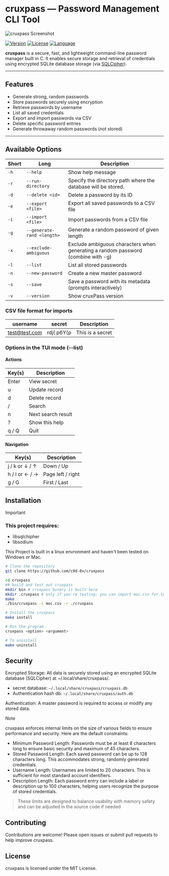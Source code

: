 # cruxpass — Password Management CLI Tool

![cruxpass Screenshot](https://raw.githubusercontent.com/c0d-0x/cruxpass/dev/resources/cruxpass.png)

[![Version](https://img.shields.io/badge/version-v1.2.1-blue.svg)](https://github.com/c0d-0x/cruxpass/releases)
[![License](https://img.shields.io/badge/license-MIT-green.svg)](LICENSE)
[![Language](https://img.shields.io/badge/language-C-blue.svg)](https://github.com/c0d-0x/cruxpass)

**cruxpass** is a secure, fast, and lightweight command-line password manager built in C. It enables secure storage and retrieval of credentials using encrypted SQLite database storage (via [SQLCipher](https://www.zetetic.net/sqlcipher/)).

---

## Features

- Generate strong, random passwords
- Store passwords securely using encryption
- Retrieve passwords by username
- List all saved credentials
- Export and import passwords via CSV
- Delete specific password entries
- Generate throwaway random passwords (not stored)

---

## Available Options

| Short | Long                       | Description                                                                      |
| ----- | -------------------------- | -------------------------------------------------------------------------------- |
| `-h`  | `--help`                   | Show help message                                                                |
| `-r`  | `--run-directory`          | Specify the directory path where the database will be stored.                    |
| `-d`  | `--delete <id>`            | Delete a password by its ID                                                      |
| `-e`  | `--export <file>`          | Export all saved passwords to a CSV file                                         |
| `-i`  | `--import <file>`          | Import passwords from a CSV file                                                 |
| `-g`  | `--generate-rand <length>` | Generate a random password of given length                                       |
| `-x`  | `--exclude-ambiguous`      | Exclude ambiguous characters when generating a random password (combine with -g) |
| `-l`  | `--list`                   | List all stored passwords                                                        |
| `-n`  | `--new-password`           | Create a new master password                                                     |
| `-s`  | `--save`                   | Save a password with its metadata (prompts interactively)                        |
| `-v`  | `--version`                | Show cruxPass version                                                            |

### CSV file format for imports

| username      | secret     | Description      |
| ------------- | ---------- | ---------------- |
| test@test.com | rdj(:p6Y{p | This is a secret |

### Options in the TUI mode (--list)

#### Actions

| Key(s) | Description        |
| ------ | ------------------ |
| Enter  | View secret        |
| u      | Update record      |
| d      | Delete record      |
| /      | Search             |
| n      | Next search result |
| ?      | Show this help     |
| q / Q  | Quit               |

#### Navigation

| Key(s)         | Description       |
| -------------- | ----------------- |
| j / k or ↓ / ↑ | Down / Up         |
| h / l or ← / → | Page left / right |
| g / G          | First / Last      |

## Installation

> [!IMPORTANT]
>
> ### This project requires:
>
> - libsqlchipher
> - libsodium
>
> This Project is built in a linux envronment and haven't been tested on Windows or Mac.

```bash
# Clone the repository
git clone https://github.com/c0d-0x/cruxpass

cd cruxpass
## build and test out cruxpass
mkdir bin # cruxpass binary is built here
mkdir .cruxpass # only if you're testing: you can import moc.csv for testing
make
./bin/cruxpass -i moc.csv -r ./cruxpass

# Install the cruxpass
make install

# Run the program
cruxpass <option> <argument>

# To uninstall
make uninstall
```

## Security

Encrypted Storage: All data is securely stored using an encrypted SQLite database (SQLCipher) at ~/.local/share/cruxpass/.

- secret database: `~/.local/share/cruxpass/cruxpass.db`
- Authentication hash db: `~/.local/share/cruxpass/auth.db`

Authentication: A master password is required to access or modify any stored data.

> [!NOTE]
> cruxpass enforces internal limits on the size of various fields to ensure performance and security. Here are the default constraints:
>
> - Minimum Password Length: Passwords must be at least 8 characters long to ensure basic security and maximum of 45 characters.
> - Stored Password Length: Each saved password can be up to 128 characters long. This accommodates strong, randomly generated credentials.
> - Username Length: Usernames are limited to 20 characters. This is sufficient for most standard account identifiers.
> - Description Length: Each password entry can include a label or description up to 100 characters, helping users recognize the purpose of stored credentials.

> These limits are designed to balance usability with memory safety and can be adjusted in the source code if needed

## Contributing

Contributions are welcome! Please open issues or submit pull requests to help improve cruxpass.

## License

cruxpass is licensed under the MIT License.
